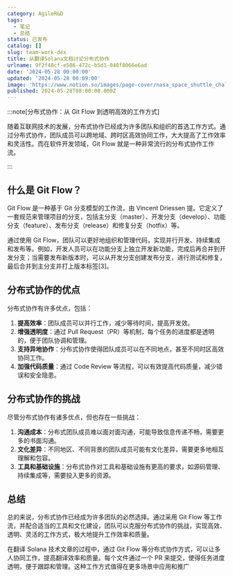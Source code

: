 ```yaml
---
category: AgileR&D
tags:
  - 笔记
  - 总结
status: 已发布
catalog: []
slug: team-work-dex
title: 从翻译Solana文档讨论分布式协作
urlname: 9f2f48cf-e586-472c-b5d1-048f8066e6ad
date: '2024-05-28 00:00:00'
updated: '2024-05-28 00:09:00'
image: 'https://www.notion.so/images/page-cover/nasa_space_shuttle_challenger.jpg'
published: 2024-05-28T08:00:00.000Z
---
```


:::note[分布式协作：从 Git Flow 到透明高效的工作方式]


随着互联网技术的发展，分布式协作已经成为许多团队和组织的首选工作方式。通过分布式协作，团队成员可以跨地域、跨时区高效协同工作，大大提高了工作效率和灵活性。而在软件开发领域，Git Flow 就是一种非常流行的分布式协作工作流。


:::


## 什么是 Git Flow？


Git Flow 是一种基于 Git 分支模型的工作流，由 Vincent Driessen 提。它定义了一套规范来管理项目的分支，包括主分支（master）、开发分支（develop）、功能分支（feature）、发布分支（release）和修复分支（hotfix）等。


通过使用 Git Flow，团队可以更好地组织和管理代码，实现并行开发、持续集成和发布等。例如，开发人员可以在功能分支上独立开发新功能，完成后再合并到开发分支；当需要发布新版本时，可以从开发分支创建发布分支，进行测试和修复，最后合并到主分支并打上版本标签[3]。


## 分布式协作的优点


分布式协作有许多优点，包括：

1. **提高效率**：团队成员可以并行工作，减少等待时间，提高开发效。
2. **增强透明度**：通过 Pull Request（PR）等机制，每个任务的进度都是透明的，便于团队协调和管理。
3. **支持异地协作**：分布式协作使得团队成员可以在不同地点，甚至不同时区高效协同工作。
4. **加强代码质量**：通过 Code Review 等流程，可以有效提高代码质量，减少错误和安全隐患。

## 分布式协作的挑战


尽管分布式协作有诸多优点，但也存在一些挑战：

1. **沟通成本**：分布式团队成员难以面对面沟通，可能导致信息传递不畅，需要更多的书面沟通。
2. **文化差异**：不同地区、不同背景的团队成员可能有文化差异，需要更多地相互理解和包容。
3. **工具和基础设施**：分布式协作对工具和基础设施有更高的要求，如源码管理、持续集成等，需要投入更多的资源。

## 总结


总的来说，分布式协作已经成为许多团队的必然选择。通过采用 Git Flow 等工作流，并配合适当的工具和文化建设，团队可以克服分布式协作的挑战，实现高效、透明、灵活的工作方式，极大地提升工作效率和质量。


在翻译 Solana 技术文章的过程中，通过 Git Flow 等分布式协作方式，可以让多人协同工作，提高翻译效率和质量。每个文件通过一个 PR 来提交，使得任务进度透明，便于跟踪和管理。这种工作方式值得在更多场景中应用和推广

